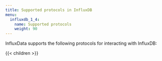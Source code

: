 ```yaml
---
title: Supported protocols in InfluxDB
menu:
  influxdb_1_4:
    name: Supported protocols
    weight: 90
---
```



InfluxData supports the following protocols for interacting with InfluxDB:

{{< children >}}
